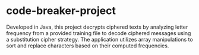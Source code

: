 # code-breaker-project
 Developed in Java, this project decrypts ciphered texts by analyzing letter frequency from a provided training file to decode ciphered messages using a substitution cipher strategy. The application utilizes array manipulations to sort and replace characters based on their computed frequencies.
